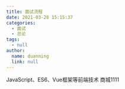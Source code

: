 ```yaml
---
title: 面试流程
date: 2021-03-28 15:15:37
categories:
  - 面试
  - 总论
tags:
  - null
author: 
  name: duanning
  link: null
---
```

JavaScript、ES6、Vue框架等前端技术 商城1111